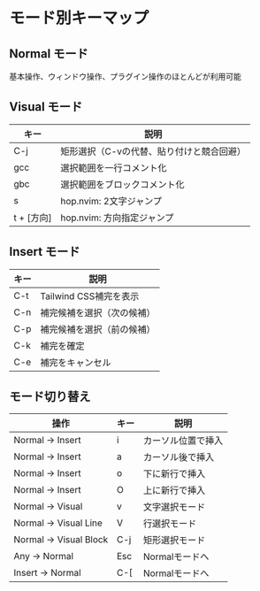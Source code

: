 # モード別キーマップ

## Normal モード
基本操作、ウィンドウ操作、プラグイン操作のほとんどが利用可能

## Visual モード
| キー | 説明 |
|------|------|
| C-j | 矩形選択（C-vの代替、貼り付けと競合回避） |
| gcc | 選択範囲を一行コメント化 |
| gbc | 選択範囲をブロックコメント化 |
| s | hop.nvim: 2文字ジャンプ |
| t + [方向] | hop.nvim: 方向指定ジャンプ |

## Insert モード
| キー | 説明 |
|------|------|
| C-t | Tailwind CSS補完を表示 |
| C-n | 補完候補を選択（次の候補） |
| C-p | 補完候補を選択（前の候補） |
| C-k | 補完を確定 |
| C-e | 補完をキャンセル |

## モード切り替え
| 操作 | キー | 説明 |
|------|------|------|
| Normal → Insert | i | カーソル位置で挿入 |
| Normal → Insert | a | カーソル後で挿入 |
| Normal → Insert | o | 下に新行で挿入 |
| Normal → Insert | O | 上に新行で挿入 |
| Normal → Visual | v | 文字選択モード |
| Normal → Visual Line | V | 行選択モード |
| Normal → Visual Block | C-j | 矩形選択モード |
| Any → Normal | Esc | Normalモードへ |
| Insert → Normal | C-[ | Normalモードへ |